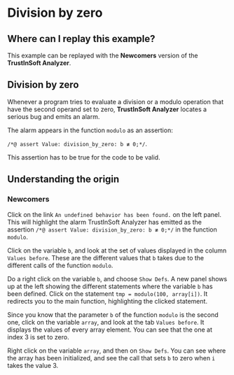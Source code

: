 # Division by zero

## Where can I replay this example?

This example can be replayed with the **Newcomers** version of the **TrustInSoft
Analyzer**.

## Division by zero

Whenever a program tries to evaluate a division or a modulo operation that have
the second operand set to zero, **TrustInSoft Analyzer** locates a serious bug
and emits an alarm.

The alarm appears in the function `modulo` as an assertion:

`/*@ assert Value: division_by_zero: b ≢ 0;*/`.

This assertion has to be true for the code to be valid.

## Understanding the origin

### Newcomers

Click on the link `An undefined behavior has been found.` on the left panel.
This will highlight the alarm TrustInSoft Analyzer has emitted as the assertion
`/*@ assert Value: division_by_zero: b ≢ 0;*/` in the function `modulo`.

Click on the variable `b`, and look at the set of values displayed in the column
`Values before`. These are the different values that `b` takes due to the
different calls of the function `modulo`.

Do a right click on the variable `b`, and choose `Show Defs`. A new panel shows
up at the left showing the different statements where the variable `b` has been
defined. Click on the statement `tmp = modulo(100, array[i])`. It redirects you
to the main function, highlighting the clicked statement.

Since you know that the parameter `b` of the function `modulo` is the second
one, click on the variable `array`, and look at the tab `Values before`. It
displays the values of every array element. You can see that the one at index 3
is set to zero.

Right click on the variable `array`, and then on `Show Defs`. You can see where
the array has been initialized, and see the call that sets `b` to zero when `i`
takes the value 3.
